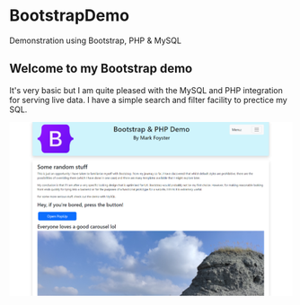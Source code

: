 # BootstrapDemo
Demonstration using Bootstrap, PHP &amp; MySQL


## Welcome to my Bootstrap demo

It's very basic but I am quite pleased with the MySQL and PHP integration for serving live data. I have a simple search and filter facility to prectice my SQL.

![Screenshot](https://github.com/mxfoyster/BootstrapDemo/blob/main/screenshot1.png?raw=true)
